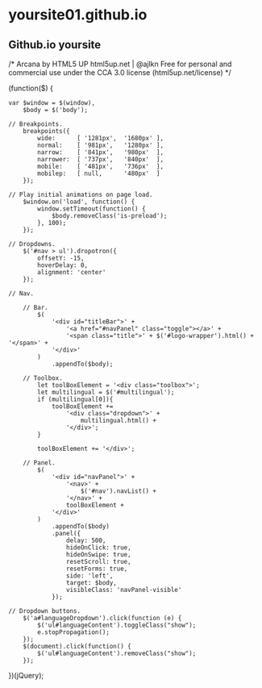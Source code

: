 # yoursite01.github.io

## Github.io yoursite

/*
    Arcana by HTML5 UP
    html5up.net | @ajlkn
    Free for personal and commercial use under the CCA 3.0 license (html5up.net/license)
*/

(function($) {

    var $window = $(window),
        $body = $('body');

    // Breakpoints.
        breakpoints({
            wide:      [ '1281px',  '1680px' ],
            normal:    [ '981px',   '1280px' ],
            narrow:    [ '841px',   '980px'  ],
            narrower:  [ '737px',   '840px'  ],
            mobile:    [ '481px',   '736px'  ],
            mobilep:   [ null,      '480px'  ]
        });

    // Play initial animations on page load.
        $window.on('load', function() {
            window.setTimeout(function() {
                $body.removeClass('is-preload');
            }, 100);
        });

    // Dropdowns.
        $('#nav > ul').dropotron({
            offsetY: -15,
            hoverDelay: 0,
            alignment: 'center'
        });

    // Nav.

        // Bar.
            $(
                '<div id="titleBar">' +
                    '<a href="#navPanel" class="toggle"></a>' +
                    '<span class="title">' + $('#logo-wrapper').html() + '</span>' +
                '</div>'
            )
                .appendTo($body);

        // Toolbox.
            let toolBoxElement = '<div class="toolbox">';
            let multilingual = $('#multilingual');
            if (multilingual[0]){
                toolBoxElement +=
                    '<div class="dropdown">' +
                        multilingual.html() +
                    '</div>';
            }

            toolBoxElement += '</div>';

        // Panel.
            $(
                '<div id="navPanel">' +
                    '<nav>' +
                        $('#nav').navList() +
                    '</nav>' +
                    toolBoxElement +
                '</div>'
            )
                .appendTo($body)
                .panel({
                    delay: 500,
                    hideOnClick: true,
                    hideOnSwipe: true,
                    resetScroll: true,
                    resetForms: true,
                    side: 'left',
                    target: $body,
                    visibleClass: 'navPanel-visible'
                });

    // Dropdown buttons.
        $('a#languageDropdown').click(function (e) {
            $('ul#languageContent').toggleClass("show");
            e.stopPropagation();
        });
        $(document).click(function() {
            $('ul#languageContent').removeClass("show");
        });

})(jQuery);
